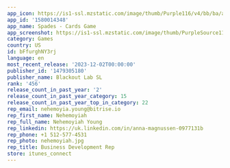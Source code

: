 ```yaml
---
app_icon: https://is1-ssl.mzstatic.com/image/thumb/Purple116/v4/bb/ba/a5/bbbaa561-c867-0344-94d1-93599fd98cb7/AppIcon-1x_U007emarketing-0-7-0-85-220-0.png/1024x1024bb.png
app_id: '1580014348'
app_name: Spades - Cards Game
app_screenshot: https://is1-ssl.mzstatic.com/image/thumb/PurpleSource116/v4/55/e2/af/55e2af0a-006a-83aa-163f-41dbc1b64ff2/6455d142-a345-4a5e-8115-b29974ad65d1_Spades_v1.7.17_Main_Camera_2021-08-13-18-57-26_1284x2778.png/1284x2778bb.png
category: Games
country: US
id: bFfurghNY3rj
language: en
most_recent_release: '2023-12-02T00:00:00'
publisher_id: '1479305180'
publisher_name: Blackout Lab SL
rank: '456'
release_count_in_past_year: '2'
release_count_in_past_year_category: 15
release_count_in_past_year_top_in_category: 22
rep_email: nehemoyia.young@bitrise.io
rep_first_name: Nehemoyiah
rep_full_name: Nehemoyiah Young
rep_linkedin: https://uk.linkedin.com/in/anna-magnussen-0977131b
rep_phone: +1 512-577-4531
rep_photo: nehemoyiah.jpg
rep_title: Business Development Rep
store: itunes_connect
---
```


